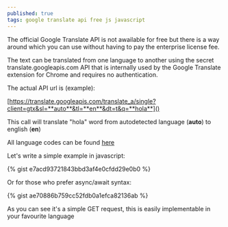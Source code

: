 ```yaml
---
published: true
tags: google translate api free js javascript
---
```

The official Google Translate API is not awailable for free but there is a way around which you can use without having to pay the enterprise license fee.

The text can be translated from one language to another using the secret translate.googleapis.com API that is internally used by the Google Translate extension for Chrome and requires no authentication.


The actual API url is (example):

[https://translate.googleapis.com/translate_a/single?client=gtx&sl=**auto**&tl=**en**&dt=t&q=**hola**]()

This call will translate "hola" word from autodetected language (**auto**) to english (**en**)

All language codes can be found [here](https://cloud.google.com/translate/docs/languages)

Let's write a simple example in javascript:

{% gist e7acd93721843bbd3af4e0cfdd29e0b0 %}

Or for those who prefer async/await syntax:

{% gist ae70886b759cc52fdb0a1efca82136ab %}

As you can see it's a simple GET request, this is easily implementable in your favourite language

